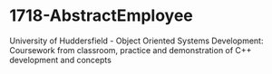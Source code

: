 # 1718-AbstractEmployee
University of Huddersfield - Object Oriented Systems Development: Coursework from classroom, practice and demonstration of C++ development and concepts
